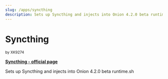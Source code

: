 ```yaml
---
slug: /apps/syncthing
description: Sets up Syncthing and injects into Onion 4.2.0 beta runtime.sh
---
```


# Syncthing
<sup>by  XK9274</sup>

[**Syncthing - official page**](https://github.com/XK9274/better-wifi-miyoo)

Sets up Syncthing and injects into Onion 4.2.0 beta runtime.sh
